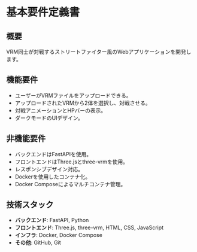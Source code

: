 # 基本要件定義書

## 概要
VRM同士が対戦するストリートファイター風のWebアプリケーションを開発します。

## 機能要件
- ユーザーがVRMファイルをアップロードできる。
- アップロードされたVRMから2体を選択し、対戦させる。
- 対戦アニメーションとHPバーの表示。
- ダークモードのUIデザイン。

## 非機能要件
- バックエンドはFastAPIを使用。
- フロントエンドはThree.jsとthree-vrmを使用。
- レスポンシブデザイン対応。
- Dockerを使用したコンテナ化。
- Docker Composeによるマルチコンテナ管理。

## 技術スタック
- **バックエンド**: FastAPI, Python
- **フロントエンド**: Three.js, three-vrm, HTML, CSS, JavaScript
- **インフラ**: Docker, Docker Compose
- **その他**: GitHub, Git

